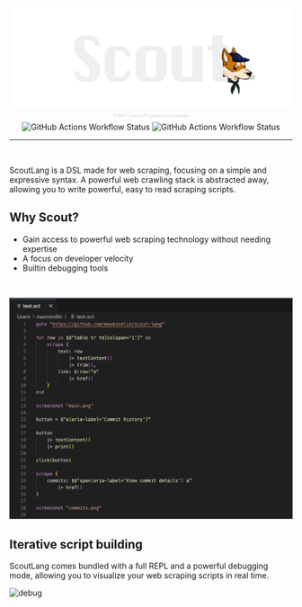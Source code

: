 <div align="center">
<img src="./assets/scout-logo.png" width="500">
<p style="font-size:0.5em;color:#d4d4d4">A Web Crawling Programming Language</p>
<img alt="GitHub Actions Workflow Status" src="https://img.shields.io/badge/license-MIT%2FApache-blue.svg?style=for-the-badge&label=License">
<img alt="GitHub Actions Workflow Status" src="https://img.shields.io/github/actions/workflow/status/maxmindlin/scout-lang/ci.yml?style=for-the-badge&label=CI">
</div>
<hr>
<br>

ScoutLang is a DSL made for web scraping, focusing on a simple and expressive syntax. A powerful web crawling stack is abstracted away, allowing you to write powerful, easy to read scraping scripts.

## Why Scout?

- Gain access to powerful web scraping technology without needing expertise
- A focus on developer velocity
- Builtin debugging tools

<br>

![example](./assets/code-sample.png)

## Iterative script building

ScoutLang comes bundled with a full REPL and a powerful debugging mode, allowing you to visualize your web scraping scripts in real time. 

![debug](./assets/scout.gif)
